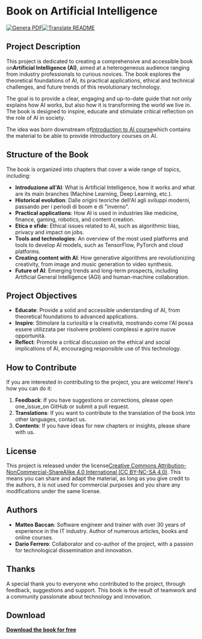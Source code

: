 # Book on Artificial Intelligence

[![Genera PDF](https://github.com/matteobaccan/CorsoAIBook/actions/workflows/generatepdf.yml/badge.svg)](https://github.com/matteobaccan/CorsoAIBook/actions/workflows/generatepdf.yml)[![Translate README](https://github.com/matteobaccan/CorsoAIBook/actions/workflows/translatereadme.yml/badge.svg)](https://github.com/matteobaccan/CorsoAIBook/actions/workflows/translatereadme.yml)

## Project Description

This project is dedicated to creating a comprehensive and accessible book on**Artificial Intelligence (AI)**, aimed at a heterogeneous audience ranging from industry professionals to curious novices. The book explores the theoretical foundations of AI, its practical applications, ethical and technical challenges, and future trends of this revolutionary technology.

The goal is to provide a clear, engaging and up-to-date guide that not only explains how AI works, but also how it is transforming the world we live in. The book is designed to inspire, educate and stimulate critical reflection on the role of AI in society.

The idea was born downstream of[Introduction to AI course](https://github.com/matteobaccan/CorsoAI)which contains the material to be able to provide introductory courses on AI.

## Structure of the Book

The book is organized into chapters that cover a wide range of topics, including:

-   **Introduzione all'AI**: What is Artificial Intelligence, how it works and what are its main branches (Machine Learning, Deep Learning, etc.).
-   **Historical evolution**: Dalle origini teoriche dell'AI agli sviluppi moderni, passando per i periodi di boom e di "inverno".
-   **Practical applications**: How AI is used in industries like medicine, finance, gaming, robotics, and content creation.
-   **Etica e sfide**: Ethical issues related to AI, such as algorithmic bias, privacy and impact on jobs.
-   **Tools and technologies**: An overview of the most used platforms and tools to develop AI models, such as TensorFlow, PyTorch and cloud platforms.
-   **Creating content with AI**: How generative algorithms are revolutionizing creativity, from image and music generation to video synthesis.
-   **Future of AI**: Emerging trends and long-term prospects, including Artificial General Intelligence (AGI) and human-machine collaboration.

## Project Objectives

-   **Educate**: Provide a solid and accessible understanding of AI, from theoretical foundations to advanced applications.
-   **Inspire**: Stimolare la curiosità e la creatività, mostrando come l'AI possa essere utilizzata per risolvere problemi complessi e aprire nuove opportunità.
-   **Reflect**: Promote a critical discussion on the ethical and social implications of AI, encouraging responsible use of this technology.

## How to Contribute

If you are interested in contributing to the project, you are welcome! Here's how you can do it:

1.  **Feedback**: If you have suggestions or corrections, please open one_issue_on GitHub or submit a pull request.
2.  **Translations**: If you want to contribute to the translation of the book into other languages, contact us.
3.  **Contents**: If you have ideas for new chapters or insights, please share with us.

## License

This project is released under the license[Creative Commons Attribution-NonCommercial-ShareAlike 4.0 International (CC BY-NC-SA 4.0)](https://creativecommons.org/licenses/by-nc-sa/4.0/). This means you can share and adapt the material, as long as you give credit to the authors, it is not used for commercial purposes and you share any modifications under the same license.

## Authors

-   **Matteo Baccan**: Software engineer and trainer with over 30 years of experience in the IT industry. Author of numerous articles, books and online courses.
-   **Dario Ferrero**: Collaborator and co-author of the project, with a passion for technological dissemination and innovation.

## Thanks

A special thank you to everyone who contributed to the project, through feedback, suggestions and support. This book is the result of teamwork and a community passionate about technology and innovation.

## Download

**[Download the book for free](https://github.com/matteobaccan/CorsoAIBook/raw/refs/heads/main/book/Corso_AI_Book.pdf)**
